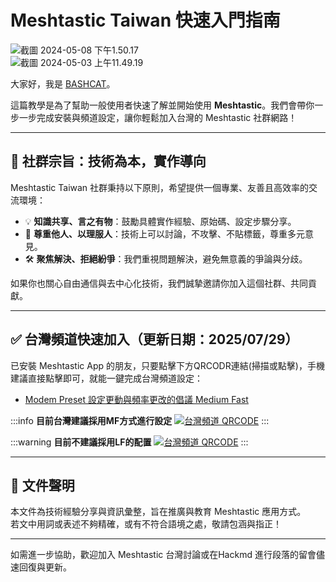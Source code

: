 # Meshtastic Taiwan 快速入門指南

![截圖 2024-05-08 下午1.50.17](https://hackmd.io/_uploads/H1Mnfc_GR.png)  
![截圖 2024-05-03 上午11.49.19](https://hackmd.io/_uploads/rJo6RR-z0.png)

大家好，我是 [BASHCAT](https://github.com/Oliver0804)。

這篇教學是為了幫助一般使用者快速了解並開始使用 **Meshtastic**。我們會帶你一步一步完成安裝與頻道設定，讓你輕鬆加入台灣的 Meshtastic 社群網路！

---

## 🧭 社群宗旨：技術為本，實作導向

Meshtastic Taiwan 社群秉持以下原則，希望提供一個專業、友善且高效率的交流環境：

- 💡 **知識共享、言之有物**：鼓勵具體實作經驗、原始碼、設定步驟分享。
- 🤝 **尊重他人、以理服人**：技術上可以討論，不攻擊、不貼標籤，尊重多元意見。
- 🛠 **聚焦解決、拒絕紛爭**：我們重視問題解決，避免無意義的爭論與分歧。

如果你也關心自由通信與去中心化技術，我們誠摯邀請你加入這個社群、共同貢獻。

---

## ✅ 台灣頻道快速加入（更新日期：2025/07/29）

已安裝 Meshtastic App 的朋友，只要點擊下方QRCODR連結(掃描或點擊)，手機建議直接點擊即可，就能一鍵完成台灣頻道設定：

- [Modem Preset 設定更動與頻率更改的倡議 Medium Fast ](https://hackmd.io/@NeoChen1024/By4pGMZvle?fbclid=IwY2xjawL1MYdleHRuA2FlbQIxMABicmlkETFSTUtJOHRQRnFpdDRRdjR1AR7Gdv-KBvcoRaWfHrZOKUpJXlTGLWscB5TLTTn7IVqV9vLvfwXBoD4tqIt3Hg_aem_3yio-WMrlHtW9OHWaHzMKw)


:::info
**目前台灣建議採用MF方式進行設定**
[![台灣頻道 QRCODE](https://hackmd.io/_uploads/HkVtdCSDeg.png)](https://meshtastic.org/e/#CgsSAQEoATABOgIIIAo3EiCKwOEes2kk-UZfcYEkFfqSO4rspA2nhnQzs5MOmdfk3hoGTWVzaFRXJQEAAAAoATABOgIIIAo7EiDLUdyJWCmXkfOHTkolR7-6ZZQfxeEbdSNHWu9kd9QcVRoKU2lnbmFsVGVzdCUCAAAAKAEwAToCCCAKOxIgy2jnf86fTpf_4AFAf-mCwbzRoxpCV0P90dqJo0-w_SYaCkVtZXJnZW5jeSElAwAAACgBMAE6AgggEhEIARAEOAhABkgBUBZYAcgGAQ) 
:::


:::warning
**目前不建議採用LF的配置**
[![台灣頻道 QRCODE](https://hackmd.io/_uploads/B1bKd0Bwex.png)](https://meshtastic.org/e/#CgMSAQEKLxIgisDhHrNpJPlGX3GBJBX6kjuK7KQNp4Z0M7OTDpnX5N4aBk1lc2hUVyUBAAAACjMSIMtR3IlYKZeR84dOSiVHv7pllB_F4Rt1I0da72R31BxVGgpTaWduYWxUZXN0JQIAAAAKMxIgy2jnf86fTpf_4AFAf-mCwbzRoxpCV0P90dqJo0-w_SYaCkVtZXJnZW5jeSElAwAAABIRCAE4CEADSAFQEVgQaAHIBgE)
:::

---

## 📌 文件聲明

本文件為技術經驗分享與資訊彙整，旨在推廣與教育 Meshtastic 應用方式。  
若文中用詞或表述不夠精確，或有不符合語境之處，敬請包涵與指正！

---

如需進一步協助，歡迎加入 Meshtastic 台灣討論或在Hackmd
進行段落的留會儘速回復與更新。